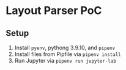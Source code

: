 # Layout Parser PoC

## Setup
1. Install `pyenv`, pythong 3.9.10, and `pipenv`
1. Install files from Pipfile via `pipenv install`
1. Run Jupyter via `pipenv run jupyter-lab`